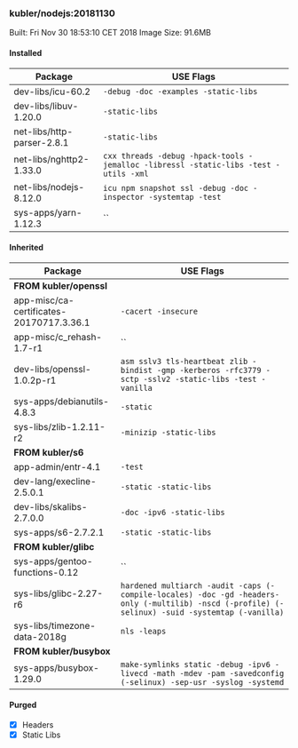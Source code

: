 ### kubler/nodejs:20181130

Built: Fri Nov 30 18:53:10 CET 2018
Image Size: 91.6MB

#### Installed
Package | USE Flags
--------|----------
dev-libs/icu-60.2 | `-debug -doc -examples -static-libs`
dev-libs/libuv-1.20.0 | `-static-libs`
net-libs/http-parser-2.8.1 | `-static-libs`
net-libs/nghttp2-1.33.0 | `cxx threads -debug -hpack-tools -jemalloc -libressl -static-libs -test -utils -xml`
net-libs/nodejs-8.12.0 | `icu npm snapshot ssl -debug -doc -inspector -systemtap -test`
sys-apps/yarn-1.12.3 | ``
#### Inherited
Package | USE Flags
--------|----------
**FROM kubler/openssl** |
app-misc/ca-certificates-20170717.3.36.1 | `-cacert -insecure`
app-misc/c_rehash-1.7-r1 | ``
dev-libs/openssl-1.0.2p-r1 | `asm sslv3 tls-heartbeat zlib -bindist -gmp -kerberos -rfc3779 -sctp -sslv2 -static-libs -test -vanilla`
sys-apps/debianutils-4.8.3 | `-static`
sys-libs/zlib-1.2.11-r2 | `-minizip -static-libs`
**FROM kubler/s6** |
app-admin/entr-4.1 | `-test`
dev-lang/execline-2.5.0.1 | `-static -static-libs`
dev-libs/skalibs-2.7.0.0 | `-doc -ipv6 -static-libs`
sys-apps/s6-2.7.2.1 | `-static -static-libs`
**FROM kubler/glibc** |
sys-apps/gentoo-functions-0.12 | ``
sys-libs/glibc-2.27-r6 | `hardened multiarch -audit -caps (-compile-locales) -doc -gd -headers-only (-multilib) -nscd (-profile) (-selinux) -suid -systemtap (-vanilla)`
sys-libs/timezone-data-2018g | `nls -leaps`
**FROM kubler/busybox** |
sys-apps/busybox-1.29.0 | `make-symlinks static -debug -ipv6 -livecd -math -mdev -pam -savedconfig (-selinux) -sep-usr -syslog -systemd`
#### Purged
- [x] Headers
- [x] Static Libs
